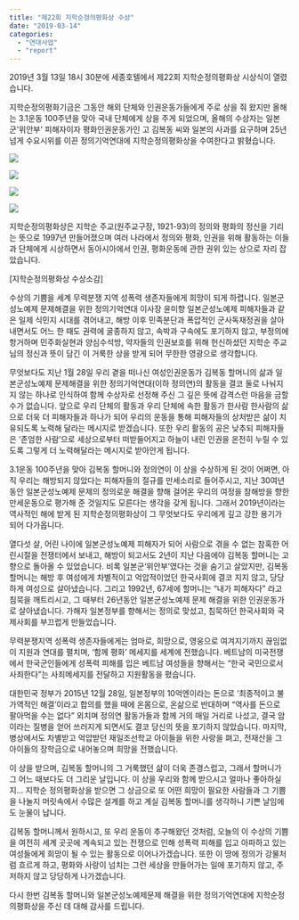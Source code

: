 ```yaml
---
title: "제22회 지학순정의평화상 수상"
date: "2019-03-14"
categories: 
  - "연대사업"
  - "report"
---
```


2019년 3월 13일 18시 30분에 세종호텔에서 제22회 지학순정의평화상 시상식이 열렸습니다.

지학순정의평화기금은 그동안 해외 단체와 인권운동가들에게 주로 상을 줘 왔지만 올해는 3.1운동 100주년을 맞아 국내 단체에게 상을 주게 되었으며, 올해의 수상자는 일본군'위안부' 피해자이자 평화인권운동가인 고 김복동 씨와 일본의 사과를 요구하며 25년 넘게 수요시위를 이끈 정의기억연대에 지학순정의평화상을 수여한다고 밝혔습니다.

![](https://r2.womenandwar.net/2019/03/photo_2019-03-13_19-54-37.jpg)

![](https://r2.womenandwar.net/2019/03/photo_2019-03-13_19-59-27.jpg)

![](https://r2.womenandwar.net/2019/03/photo_2019-03-13_20-06-56.jpg)

![](https://r2.womenandwar.net/2019/03/photo_2019-03-13_19-59-48.jpg)

지학순정의평화상은 지학순 주교(원주교구장, 1921-93)의 정의와 평화의 정신을 기리는 뜻으로 1997년 만들어졌으며 여러 나라에서 정의와 평화, 인권을 위해 활동하는 이들과 단체에게 시상하면서 동아시아에서 인권, 평화운동에 관한 권위 있는 상으로 자리 잡았습니다.

\[지학순정의평화상 수상소감\]

수상의 기쁨을 세계 무력분쟁 지역 성폭력 생존자들에게 희망이 되게 하렵니다. 일본군성노예제 문제해결을 위한 정의기억연대 이사장 윤미향 일본군성노예제 피해자들과 같은 일제 식민지 시대를 겪어내고, 해방 이후 민족분단과 폭압적인 군사독재정권을 살아내면서도 어느 한 때도 권력에 굴종하지 않고, 속박과 구속에도 포기하지 않고, 부정의에 항거하며 민주화실현과 양심수석방, 약자들의 인권보호를 위해 헌신하셨던 지학순 주교님의 정신과 뜻이 담긴 이 거룩한 상을 받게 되어 무한한 영광으로 생각합니다.

무엇보다도 지난 1월 28일 우리 곁을 떠나신 여성인권운동가 김복동 할머니의 삶과 일본군성노예제 문제해결을 위한 정의기억연대(이하 정의연)의 활동을 결코 둘로 나눠지지 않는 하나로 인식하여 함께 수상자로 선정해 주신 그 깊은 뜻에 감격스런 마음을 금할 수가 없습니다. 앞으로 우리 단체의 활동과 우리 단체에 속한 활동가 한사람 한사람의 삶으로 더욱 더 피해자들과 하나가 되어 우리의 운동을 통해 피해자들의 상처받은 삶이 치유되도록 노력해 달라는 메시지로 받겠습니다. 또한 우리 활동의 공은 낮추되 피해자들은 ‘존엄한 사람’으로 세상으로부터 떠받들어지고 하늘이 내린 인권을 온전히 누릴 수 있도록 그렇게 더 노력해달라는 메시지로 받아안게 됩니다.

3.1운동 100주년을 맞아 김복동 할머니와 정의연이 이 상을 수상하게 된 것이 어쩌면, 아직 우리는 해방되지 않았다는 피해자들의 절규를 만세소리로 들어주시고, 지난 30여년동안 일본군성노예제 문제의 정의로운 해결을 향해 걸어온 우리의 여정을 참해방을 향한 만세운동으로 평가해 준 것일지도 모른다는 생각을 갖게 됩니다. 그래서 2019년이라는 역사적인 해에 받게 된 지학순정의평화상이 그 무엇보다도 우리에게 깊고 강한 용기가 되어 다가옵니다.

열다섯 살, 어린 나이에 일본군성노예제 피해자가 되어 사람으로 겪을 수 없는 참혹한 어린시절을 전쟁터에서 보내고, 해방이 되고서도 2년이 지난 다음에야 김복동 할머니는 고향으로 돌아올 수 있었습니다. 비록 일본군‘위안부’였다는 것을 숨기고 살았지만, 김복동 할머니는 해방 후 여성에게 차별적이고 억압적이었던 한국사회에 결코 지지 않고, 당당하게 여성으로 살아냈습니다. 그리고 1992년, 67세에 할머니는 “내가 피해자다” 라고 침묵을 깨트리시고, 그 때부터 26년동안 일본군성노예제 문제 해결을 위한 인권운동가로 살아냈습니다. 가해자 일본정부를 향해서는 정의로 맞섰고, 침묵하던 한국사회와 국제사회를 부끄럽게 만들었습니다.

무력분쟁지역 성폭력 생존자들에게는 엄마로, 희망으로, 영웅으로 여겨지기까지 끊임없이 지원과 연대를 펼치며, ‘함께 평화’ 메세지를 세계에 전했습니다. 베트남의 미국전쟁에서 한국군인들에게 성폭력 피해를 입은 베트남 여성들을 향해서는 “한국 국민으로서 사죄한다”는 사죄메세지를 전달하고 지원활동을 폈습니다.

대한민국 정부가 2015년 12월 28일, 일본정부의 10억엔이라는 돈으로 ‘최종적이고 불가역적인 해결’이라고 합의를 했을 때에 온몸으로, 온삶으로 반대하며 “역사를 돈으로 팔아먹을 수는 없다” 외치며 정의연 활동가들과 함께 거의 매일 거리로 나섰고, 결국 암이라는 질병을 얻어 쓰러지게 되면서도 결코 당신의 뜻을 포기하지 않았습니다. 마지막, 병상에서도 차별받고 억압받던 재일조선학교 아이들을 위한 사랑을 펴고, 전재산을 그 아이들의 장학금으로 내어놓으며 희망을 전했습니다.

이 상을 받으며, 김복동 할머니의 그 거룩했던 삶이 더욱 존경스럽고, 그래서 할머니가 그 어느 때보다도 더 그리운 날입니다. 이 상을 우리와 함께 받으시고 얼마나 좋아하실지... 지학순 정의평화상을 받으면 그 상금으로 또 어떤 희망이 필요한 사람들과 그 기쁨을 나눌지 머릿속에서 수많은 설계를 하고 계실 김복동 할머니를 생각하니 기쁜 날임에도 눈물이 납니다.

김복동 할머니께서 원하시고, 또 우리 운동이 추구해왔던 것처럼, 오늘의 이 수상의 기쁨을 여전히 세계 곳곳에 계속되고 있는 전쟁으로 인해 성폭력 피해를 입고 아파하고 있는 여성들에게 희망이 될 수 있는 활동으로 이어나가겠습니다. 또한 이 땅에 정의가 강물처럼 흐르게 하고, 평화와 사랑이 넘치는 그런 세상을 만들어가는 일에 포기하지 않고, 주저하지 않고 당당하게 나가겠습니다.

다시 한번 김복동 할머니와 일본군성노예제문제 해결을 위한 정의기억연대에 지학순정의평화상을 주신 데 대해 감사를 드립니다.
